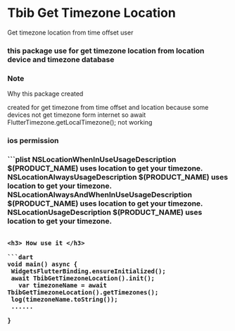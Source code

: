 # Tbib Get Timezone Location

 Get timezone location from time offset user

 <h3> this package use for get timezone location from location device and timezone database </h3>

 <h3> Note</h3>
 <p> Why this package created  </p>
 <p> created for get timezone from time offset and location because some devices not get timezone form internet so await FlutterTimezone.getLocalTimezone(); not working  </p>

 <h3> ios permission <h3>
 ```plist
    <key>NSLocationWhenInUseUsageDescription</key>
    <string>$(PRODUCT_NAME) uses location to get your timezone.</string>
    <key>NSLocationAlwaysUsageDescription</key>
    <string>$(PRODUCT_NAME) uses location to get your timezone.</string>
    <key>NSLocationAlwaysAndWhenInUseUsageDescription</key>
    <string>$(PRODUCT_NAME) uses location to get your timezone.</string>
    <key>NSLocationUsageDescription</key>
    <string>$(PRODUCT_NAME) uses location to get your timezone.</string>

 ```

 <h3> How use it </h3>

 ```dart
 void main() async {
  WidgetsFlutterBinding.ensureInitialized();
  await TbibGetTimezoneLocation().init();
    var timezoneName = await TbibGetTimezoneLocation().getTimezones();
  log(timezoneName.toString());
  ......

 }
 
 ```
